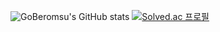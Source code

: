 ![GoBeromsu's GitHub stats](https://github-readme-stats.vercel.app/api?username=GoBeromsu&show_icons=true&theme=graywhite)
[![Solved.ac
프로필](http://mazassumnida.wtf/api/v2/generate_badge?boj={handle})](https://solved.ac/{310o})

